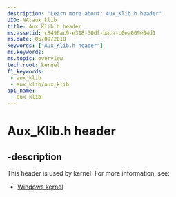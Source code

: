 ```yaml
---
description: "Learn more about: Aux_Klib.h header"
UID: NA:aux_klib
title: Aux_Klib.h header
ms.assetid: c8496ac9-e318-30df-baca-c0ea009e04d1
ms.date: 05/09/2018
keywords: ["Aux_Klib.h header"]
ms.keywords: 
ms.topic: overview
tech.root: kernel
f1_keywords:
 - aux_klib
 - aux_klib/aux_klib
api_name:
 - aux_klib
---
```


# Aux_Klib.h header


## -description

This header is used by kernel. For more information, see:

- [Windows kernel](../_kernel/index.md)

